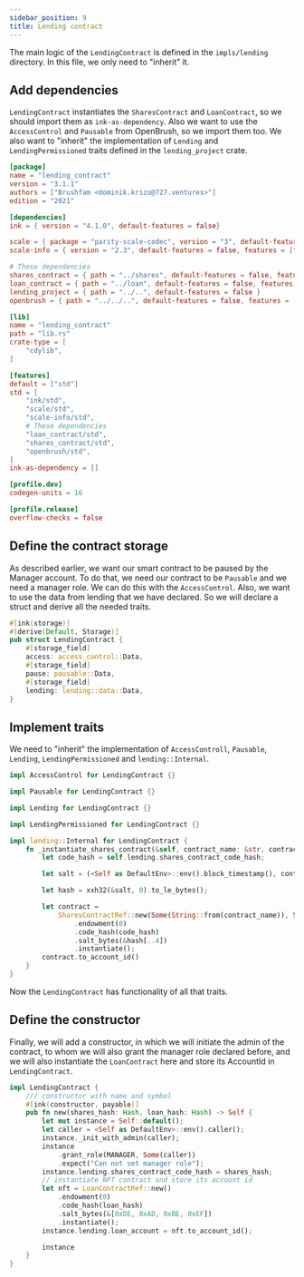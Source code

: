 ```yaml
---
sidebar_position: 9
title: Lending contract
---
```


The main logic of the `LendingContract` is defined in the `impls/lending` directory.
In this file, we only need to "inherit" it.

## Add dependencies

`LendingContract` instantiates the `SharesContract` and `LoanContract`, so we
should import them as `ink-as-dependency`. Also we want to use the `AccessControl`
and `Pausable` from OpenBrush, so we import them too. We also want to "inherit" the
implementation of `Lending` and `LendingPermissioned` traits defined in the `lending_project` crate.

```toml
[package]
name = "lending_contract"
version = "3.1.1"
authors = ["Brushfam <dominik.krizo@727.ventures>"]
edition = "2021"

[dependencies]
ink = { version = "4.1.0", default-features = false}

scale = { package = "parity-scale-codec", version = "3", default-features = false, features = ["derive"] }
scale-info = { version = "2.3", default-features = false, features = ["derive"], optional = true }

# These dependencies
shares_contract = { path = "../shares", default-features = false, features = ["ink-as-dependency"]  }
loan_contract = { path = "../loan", default-features = false, features = ["ink-as-dependency"]  }
lending_project = { path = "../..", default-features = false }
openbrush = { path = "../../..", default-features = false, features = ["pausable", "access_control"] }

[lib]
name = "lending_contract"
path = "lib.rs"
crate-type = [
    "cdylib",
]

[features]
default = ["std"]
std = [
    "ink/std",
    "scale/std",
    "scale-info/std",
    # These dependencies
    "loan_contract/std",
    "shares_contract/std",
    "openbrush/std",
]
ink-as-dependency = []

[profile.dev]
codegen-units = 16

[profile.release]
overflow-checks = false
```

## Define the contract storage

As described earlier, we want our smart contract to be paused by the Manager account.
To do that, we need our contract to be `Pausable` and we need a manager role.
We can do this with the `AccessControl`. Also, we want to use the data from lending that we have declared.
So we will declare a struct and derive all the needed traits.

```rust
#[ink(storage)]
#[derive(Default, Storage)]
pub struct LendingContract {
    #[storage_field]
    access: access_control::Data,
    #[storage_field]
    pause: pausable::Data,
    #[storage_field]
    lending: lending::data::Data,
}
```

## Implement traits

We need to "inherit" the implementation of `AccessControll`, `Pausable`, `Lending`,
`LendingPermissioned` and `lending::Internal`.

```rust
impl AccessControl for LendingContract {}

impl Pausable for LendingContract {}

impl Lending for LendingContract {}

impl LendingPermissioned for LendingContract {}

impl lending::Internal for LendingContract {
    fn _instantiate_shares_contract(&self, contract_name: &str, contract_symbol: &str) -> AccountId {
        let code_hash = self.lending.shares_contract_code_hash;

        let salt = (<Self as DefaultEnv>::env().block_timestamp(), contract_name).encode();

        let hash = xxh32(&salt, 0).to_le_bytes();

        let contract =
            SharesContractRef::new(Some(String::from(contract_name)), Some(String::from(contract_symbol)))
                .endowment(0)
                .code_hash(code_hash)
                .salt_bytes(&hash[..4])
                .instantiate();
        contract.to_account_id()
    }
}
```

Now the `LendingContract` has functionality of all that traits.

## Define the constructor

Finally, we will add a constructor, in which we will initiate the admin of
the contract, to whom we will also grant the manager role declared before,
and we will also instantiate the `LoanContract` here and store its AccountId
in `LendingContract`.

```rust
impl LendingContract {
    /// constructor with name and symbol
    #[ink(constructor, payable)]
    pub fn new(shares_hash: Hash, loan_hash: Hash) -> Self {
        let mut instance = Self::default();
        let caller = <Self as DefaultEnv>::env().caller();
        instance._init_with_admin(caller);
        instance
            .grant_role(MANAGER, Some(caller))
            .expect("Can not set manager role");
        instance.lending.shares_contract_code_hash = shares_hash;
        // instantiate NFT contract and store its account id
        let nft = LoanContractRef::new()
            .endowment(0)
            .code_hash(loan_hash)
            .salt_bytes(&[0xDE, 0xAD, 0xBE, 0xEF])
            .instantiate();
        instance.lending.loan_account = nft.to_account_id();

        instance
    }
}
```
